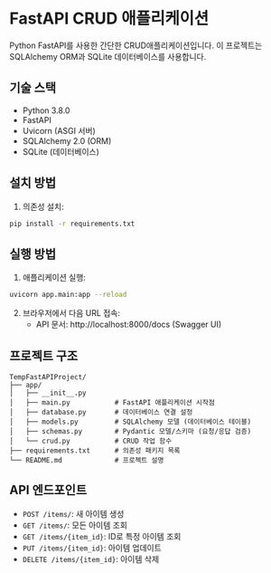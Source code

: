 # FastAPI CRUD 애플리케이션

Python FastAPI를 사용한 간단한 CRUD애플리케이션입니다.
이 프로젝트는 SQLAlchemy ORM과 SQLite 데이터베이스를 사용합니다.

## 기술 스택

- Python 3.8.0
- FastAPI
- Uvicorn (ASGI 서버)
- SQLAlchemy 2.0 (ORM)
- SQLite (데이터베이스)

## 설치 방법

1. 의존성 설치:

```bash
pip install -r requirements.txt
```

## 실행 방법

1. 애플리케이션 실행:

```bash
uvicorn app.main:app --reload
```

2. 브라우저에서 다음 URL 접속:
   - API 문서: http://localhost:8000/docs (Swagger UI)

## 프로젝트 구조

```
TempFastAPIProject/
├── app/
│   ├── __init__.py
│   ├── main.py           # FastAPI 애플리케이션 시작점
│   ├── database.py       # 데이터베이스 연결 설정
│   ├── models.py         # SQLAlchemy 모델 (데이터베이스 테이블)
│   ├── schemas.py        # Pydantic 모델/스키마 (요청/응답 검증)
│   └── crud.py           # CRUD 작업 함수
├── requirements.txt      # 의존성 패키지 목록
└── README.md             # 프로젝트 설명
```

## API 엔드포인트

- `POST /items/`: 새 아이템 생성
- `GET /items/`: 모든 아이템 조회
- `GET /items/{item_id}`: ID로 특정 아이템 조회
- `PUT /items/{item_id}`: 아이템 업데이트
- `DELETE /items/{item_id}`: 아이템 삭제
